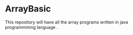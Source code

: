 # ArrayBasic
This repository will have all the array programs written in java programmming language .
